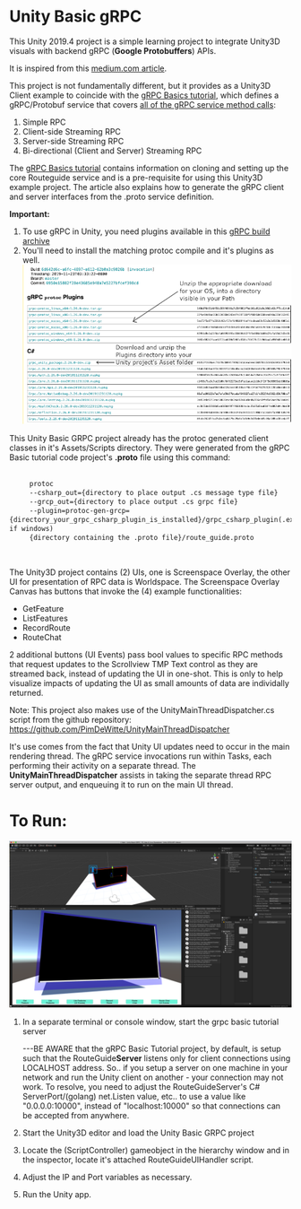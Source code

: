 # Unity Basic gRPC

This Unity 2019.4 project is a simple learning project to integrate Unity3D visuals
with backend gRPC (**Google Protobuffers**) APIs. 

It is inspired from this [medium.com article](https://medium.com/@shadabambat1/basic-client-server-communication-using-unity-grpc-f4a3c2cf819c).

This project is not fundamentally different, but it provides as a Unity3D Client example to coincide 
with the [gRPC Basics tutorial](https://grpc.io/docs/languages/csharp/basics/), which defines a gRPC/Protobuf service
that covers [all of the gRPC service method calls](https://grpc.io/docs/what-is-grpc/core-concepts/):
1. Simple RPC
2. Client-side Streaming RPC
3. Server-side Streaming RPC
4. Bi-directional (Client and Server) Streaming RPC

The [gRPC Basics tutorial](https://grpc.io/docs/languages/csharp/basics/) contains information on cloning 
and setting up the core Routeguide service and is a pre-requisite for using this Unity3D example project.
The article also explains how to generate the gRPC client and server interfaces from the .proto service definition.

**Important:**

1. To use gRPC in Unity, you need plugins available in this [gRPC build archive](https://packages.grpc.io/archive/2019/11/6950e15882f28e43685e948a7e5227bfcef398cd-6d642d6c-a6fc-4897-a612-62b0a3c9026b/index.xml)
2. You'll need to install the matching protoc compile and it's plugins as well.
![protoc unity programs and plugins](protoc-unity-setup.png)


This Unity Basic GRPC project already has the protoc generated client classes in it's Assets/Scripts directory.
They were generated from the gRPC Basic tutorial code project's **.proto** file using this command:

<pre>
<code>
     protoc 
     --csharp_out={directory to place output .cs message type file} 
     --grcp_out={directory to place output .cs grpc file} 
     --plugin=protoc-gen-grcp={directory_your_grpc_csharp_plugin_is_installed}/grpc_csharp_plugin(.exe if windows) 
     {directory containing the .proto file}/route_guide.proto
</code>
 
</pre>



The Unity3D project contains (2) UIs, one is Screenspace Overlay, the other UI for presentation of RPC data is Worldspace.
The Screenspace Overlay Canvas has buttons that invoke the (4) example functionalities:
- GetFeature
- ListFeatures
- RecordRoute
- RouteChat

2 additional buttons (UI Events) pass bool values to specific RPC methods that request 
updates to the Scrollview TMP Text control as they are streamed back, instead of updating the
UI in one-shot. This is only to help visualize impacts of updating the UI as small amounts of data are individally
returned. 

Note: This project also makes use of the UnityMainThreadDispatcher.cs script from the github
 repository:
 https://github.com/PimDeWitte/UnityMainThreadDispatcher
 
It's use comes from the fact that Unity UI updates need to occur in the main rendering thread.
The gRPC service invocations run within Tasks, each performing their activity on a separate thread. The 
**UnityMainThreadDispatcher** assists in taking the separate thread RPC server output, and 
enqueuing it to run on the main UI thread. 


# To Run:

![protoc unity programs and plugins](UnityBasicGRPC.png)

1. In a separate terminal or console window, start the grpc basic tutorial server 
   
   ---BE AWARE that the gRPC Basic Tutorial project, by default, is setup such that the RouteGuide**Server** listens only for 
   client connections using LOCALHOST address. So.. if you setup a server on one machine in your network and run the Unity 
   client on another - your connection may not work.  To resolve, you need to adjust the RouteGuideServer's 
   C# ServerPort/(golang) net.Listen value, etc.. to use a value like "0.0.0.0:10000", instead of "localhost:10000" so that connections can be accepted from anywhere. 
2. Start the Unity3D editor and load the Unity Basic GRPC project
3. Locate the (ScriptController) gameobject in the hierarchy window and in the inspector, 
locate it's attached RouteGuideUIHandler script.
4. Adjust the IP and Port variables as necessary. 
5. Run the Unity app.  